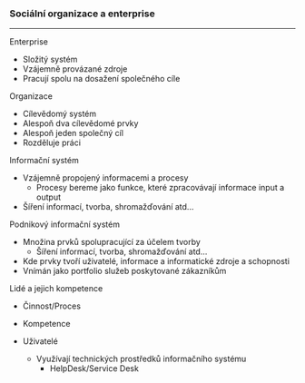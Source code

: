 
### Sociální organizace a enterprise
---
Enterprise
- Složitý systém 
- Vzájemně provázané zdroje
- Pracují spolu na dosažení společného cíle

Organizace
- Cílevědomý systém
- Alespoň dva cílevědomé prvky
- Alespoň jeden společný cíl
- Rozděluje práci 

Informační systém
- Vzájemně propojený informacemi a procesy
	- Procesy bereme jako funkce, které zpracovávají informace input a output
- Šíření informací, tvorba, shromažďování atd...

Podnikový informační systém
- Množina prvků spolupracující za účelem tvorby
	- Šíření informací, tvorba, shromažďování atd...
- Kde prvky tvoří uživatelé, informace a informatické zdroje a schopnosti
- Vnímán jako portfolio služeb poskytované zákazníkům 

Lidé a jejich kompetence
- Činnost/Proces
- Kompetence

- Uživatelé 
	- Využívají technických prostředků informačního systému
		- HelpDesk/Service Desk